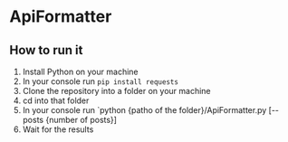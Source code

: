 # ApiFormatter

## How to run it

1. Install Python on your machine
1. In your console run `pip install requests`
1. Clone the repository into a folder on your machine
1. cd into that folder 
1. In your console run `python {patho of the folder}/ApiFormatter.py [--posts {number of posts}]
1. Wait for the results